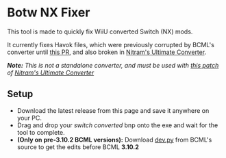 # Botw NX Fixer

This tool is made to quickly fix WiiU converted Switch (NX) mods.

It currently fixes Havok files, which were previously corrupted by BCML's converter until [this PR](https://github.com/NiceneNerd/BCML/pull/479), and also broken in [Nitram's Ultimate Converter](https://github.com/Nitr4m12/UltimateBotWConverter).

***Note:** This is not a standalone converter, and must be used with [this patch](/patch/converter.py) of [Nitram's Ultimate Converter](https://github.com/Nitr4m12/UltimateBotWConverter)*

## Setup

- Download the latest release from this page and save it anywhere on your PC.
- Drag and drop your _switch converted_ bnp onto the exe and wait for the tool to complete.
- **(Only on pre-3.10.2 BCML versions):** Download [dev.py]() from BCML's source to get the edits before BCML **3.10.2**